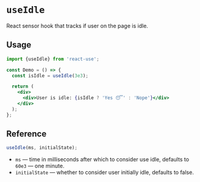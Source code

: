 # `useIdle`

React sensor hook that tracks if user on the page is idle.


## Usage

```jsx
import {useIdle} from 'react-use';

const Demo = () => {
  const isIdle = useIdle(3e3);

  return (
    <div>
      <div>User is idle: {isIdle ? 'Yes 😴' : 'Nope'}</div>
    </div>
  );
};
```


## Reference

```js
useIdle(ms, initialState);
```

- `ms` &mdash; time in milliseconds after which to consider use idle, defaults to `60e3` &mdash; one minute.
- `initialState` &mdash; whether to consider user initially idle, defaults to false.
